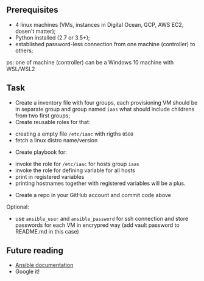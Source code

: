 ## Prerequisites

- 4 linux machines (VMs, instances in Digital Ocean, GCP, AWS EC2, dosen't matter);
- Python installed (2.7 or 3.5+);
- established password-less connection from one machine (controller) to others;

ps: one of machine (controller) can be a Windows 10 machine with WSL/WSL2

## Task

* Create a inventory file with four groups, each provisioning VM should be in separate group and group named `iaas` what should include childrens from two first groups;
* Create reusable roles for that:
- creating a empty file `/etc/iaac` with rigths `0500`  
- fetch a linux distro name/version  
* Create playbook for:
- invoke the role for `/etc/iaac` for hosts group `iaas`
- invoke the role for defining variable for all hosts
- print in registered variables
- printing hostnames together with registered variables will be a plus.
* Create a repo in your GitHub account and commit code above

Optional:

- use `ansible_user` and `ansible_password` for ssh connection and store passwords for each VM in encrypred way (add vault password to README.md in this case)

## Future reading

- [Ansible documentation](https://docs.ansible.com/ansible/latest/index.html)
- Google it!

